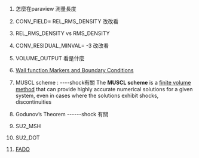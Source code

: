1. 怎麼在paraview 測量長度

2. CONV_FIELD= REL_RMS_DENSITY 改改看

3. REL_RMS_DENSITY  vs  RMS_DENSITY

4. CONV_RESIDUAL_MINVAL= -3  改改看

5. VOLUME_OUTPUT 看是什麼

6. [Wall function Markers and Boundary Conditions ]( https://su2code.github.io/docs_v7/Markers-and-BC/)

7. MUSCL scheme : ----shock有關
    The **MUSCL scheme** is a [finite volume method](https://en.wikipedia.org/wiki/Finite_volume_method "Finite volume method") that can provide highly accurate numerical solutions for a given system, even in cases where the solutions exhibit shocks, discontinuities

8. Godunov’s Theorem ------shock 有關

9. SU2_MSH

10. SU2_DOT

11. [FADO](https://github.com/su2code/FADO)